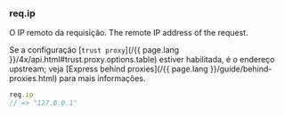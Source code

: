 <h3 id='req.ip'>req.ip</h3>

O IP remoto da requisição.
The remote IP address of the request.

Se a configuração [`trust proxy`](/{{ page.lang }}/4x/api.html#trust.proxy.options.table) estiver habilitada, é o endereço upstream; veja [Express behind proxies](/{{ page.lang }}/guide/behind-proxies.html) para mais informações.

~~~js
req.ip
// => "127.0.0.1"
~~~
